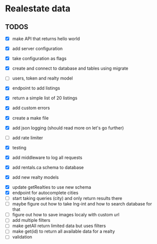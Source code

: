 # Realestate data 
## TODOS
- [x] make API that returns hello world
- [x] add server configuration
- [x] take configuration as flags
- [x] create and connect to database and tables using migrate
- [ ] users, token and realty model
- [x] endpoint to add listings
- [x] return a simple list of 20 listings
- [x] add custom errors
- [x] create a make file
- [x] add json logging (should read more on let's go further)
- [ ] add rate limiter

- [x] testing
- [x] add middleware to log all requests
- [x] add rentals.ca schema to database
- [x] add new realty models
<!-- - [ ] create cities table -->
- [x] update getRealties to use new schema
- [x] endpoint for autocomplete cities
- [ ] start taking queries (city) and only return results there
- [ ] maybe figure out how to take lng-int and how to search database for that
- [ ] figure out how to save images localy with custom url
- [ ] add multiple filters
- [ ] make getAll return limited data but uses filters
- [ ] make get(id) to return all available data for a realty
- [ ] validation
